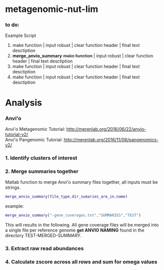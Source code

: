 # metagenomic-nut-lim

### to do:   
Example Script
1. make function | input robust | clear function header | final text desctiption  
2. **merge_anvio_summary** ~~make function~~ | input robust | clear function header | final text desctiption  
3. make function | input robust | clear function header | final text desctiption  
4. make function | input robust | clear function header | final text desctiption  

# Analysis
### Anvi'o
Anvi'o Metagenomic Tutorial: http://merenlab.org/2016/06/22/anvio-tutorial-v2/  
Anvi'o Pangenomic Tutorial: http://merenlab.org/2016/11/08/pangenomics-v2/
### 1. Identify clusters of interest
### 2. Merge summaries together
Matlab function to merge Anvi'o summary files together, all inputs must be strings.
```matlab
merge_anvio_summary(file_type,dir_sumaries_are_in,name)
```
example:
```matlab
merge_anvio_summary("-gene_coverages.txt","SUMMARIES","TEST")
```
This will results in the following. All gene coverage files will be merged into a single file per reference genome **get ANVIO NAMING**
found in the directory TEST-MERGED-SUMMARY.
### 3. Extract raw read abundances
### 4. Calculate zscore across all rows and sum for omega values
